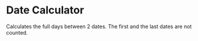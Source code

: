 # Date Calculator

Calculates the full days between 2 dates. The first and the last dates are not counted.
